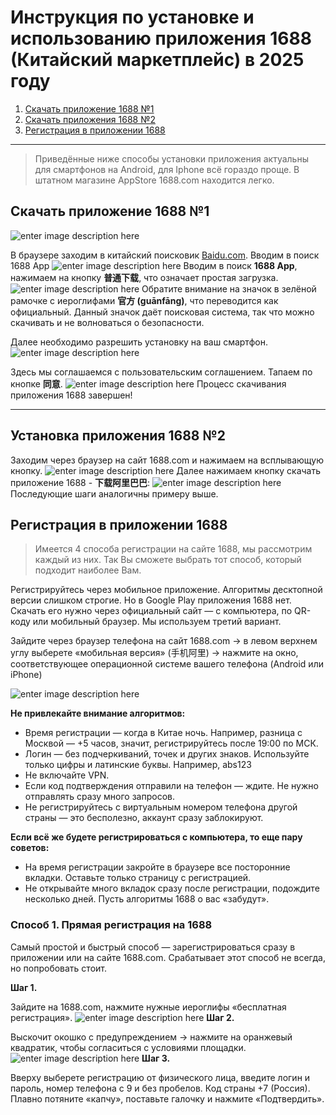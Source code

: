 # Инструкция по установке и использованию приложения 1688 (Китайский маркетплейс) в 2025 году

1. [Скачать приложение 1688 №1](#Скачать-приложение-1688-№1)
2. [Скачать приложения 1688 №2](#Установка-приложения-1688-№2)
3. [Регистрация в приложении 1688](#Регистрация-в-приложении-1688)

---
>Приведённые ниже способы установки приложения актуальны для смартфонов на Android, для Iphone всё гораздо проще. В штатном магазине AppStore 1688.com находится легко.

## Скачать приложение 1688 №1
![enter image description here](https://iimg.su/s/13/SBdF6suJiUk8BsirRkSQ7hphqFW7eBeSpaHAKS30.png)

В браузере заходим в китайский поисковик [Baidu.com](https://dzen.ru/away?to=https%3A%2F%2Fwww.baidu.com%2F). Вводим в поиск 1688 App
![enter image description here](https://iimg.su/s/13/6NNfAVlMVr0T2LHZy1q6DT0y07JuEjYUawfDcPws.png)
Вводим в поиск **1688 App**, нажимаем на кнопку **普通下载**, что означает простая загрузка.
![enter image description here](https://iimg.su/s/13/5nsCTAJ7ruzmeyorNVXlSmTCvwVyZb8WyJTONyYz.png)
Обратите внимание на значок в зелёной рамочке с иероглифами **官方 (guānfāng)**, что переводится как официальный. Данный значок даёт поисковая система, так что можно скачивать и не волноваться о безопасности.

Далее необходимо разрешить установку на ваш смартфон.
![enter image description here](https://iimg.su/s/13/sC03xYFoikCvjR9rJyzU6bkigBzSmR91cNVF15Ep.png)

Здесь мы соглашаемся с пользовательским соглашением. Тапаем по кнопке **同意**.
![enter image description here](https://iimg.su/s/13/U8h0ObxKrijJAzX2ADclLJZW1QwO3hVRFlheilUR.png)
Процесс скачивания приложения 1688 завершен!

---

## Установка приложения 1688 №2
Заходим через браузер на сайт 1688.com и нажимаем на всплывающую кнопку.
![enter image description here](https://iimg.su/s/13/GeEmJsaC7twR4n3KTPEAyZNNGUcISDrJTVsMwLjQ.png)
Далее нажимаем кнопку скачать приложение 1688 - **下载阿里巴巴**:
![enter image description here](https://iimg.su/s/13/mr0HgpGACqrcdK8VZocnkuverkK8dkZH1E6mBifb.png)
Последующие шаги аналогичны примеру выше.

## Регистрация в приложении 1688
> Имеется 4 способа регистрации на сайте 1688, мы рассмотрим каждый из них. Так Вы сможете выбрать тот способ, который подходит наиболее Вам.

Регистрируйтесь через мобильное приложение. Алгоритмы десктопной версии слишком строгие. Но в Google Play приложения 1688 нет. Скачать его нужно через официальный сайт — с компьютера, по QR-коду или мобильный браузер. Мы используем третий вариант.

Зайдите через браузер телефона на сайт 1688.com → в левом верхнем углу выберете «мобильная версия» (手机阿里) → нажмите на окно, соответствующее операционной системе вашего телефона (Android или iPhone)

![enter image description here](https://iimg.su/s/13/6Pd85zgrhqISlGCDyBd8b88lNPUMCSkC4mtcFf81.png)

**Не привлекайте внимание алгоритмов:**

-   Время регистрации — когда в Китае ночь. Например, разница с Москвой — +5 часов, значит, регистрируйтесь после 19:00 по МСК.
-   Логин — без подчеркиваний, точек и других знаков. Используйте только цифры и латинские буквы. Например, abs123
-   Не включайте VPN.
-   Если код подтверждения отправили на телефон — ждите. Не нужно отправлять сразу много запросов.
-   Не регистрируйтесь с виртуальным номером телефона другой страны — это бесполезно, аккаунт сразу заблокируют.

**Если всё же будете регистрироваться с компьютера, то еще пару советов:**

-   На время регистрации закройте в браузере все посторонние вкладки. Оставьте только страницу с регистрацией.
-   Не открывайте много вкладок сразу после регистрации, подождите несколько дней. Пусть алгоритмы 1688 о вас «забудут».

### Способ 1. Прямая регистрация на 1688
Самый простой и быстрый способ — зарегистрироваться сразу в приложении или на сайте 1688.com. Срабатывает этот способ не всегда, но попробовать стоит.

**Шаг 1.**

Зайдите на 1688.com, нажмите нужные иероглифы «бесплатная регистрация».
![enter image description here](https://iimg.su/s/13/vPQ9Y5VOHVJOe8ynHmtFN8yJ5if9GhHnxV1XF1zV.png)
**Шаг 2.**

Выскочит окошко с предупреждением → нажмите на оранжевый квадратик, чтобы согласиться с условиями площадки.
![enter image description here](https://iimg.su/s/13/SLIX3zUJB9tgUSCp0CixHvj261ycvGjFxICaPYyp.png)
**Шаг 3.**

Вверху выберете регистрацию от физического лица, введите логин и пароль, номер телефона с 9 и без пробелов. Код страны +7 (Россия). Плавно потяните «капчу», поставьте галочку и нажмите «Подтвердить».



<!--stackedit_data:
eyJoaXN0b3J5IjpbLTE5Mjc0MzcwOTksLTM1NDMxMjI0NCwtMj
A4ODc0NjYxMiwtMjA4ODc0NjYxMiwtMTgxMTMwODIyXX0=
-->
